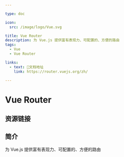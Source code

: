 ```yaml
---

type: doc

icon:
  src: /image/logo/Vue.svg

title: Vue Router
description: 为 Vue.js 提供富有表现力、可配置的、方便的路由
tags:
  - Vue
  - Vue Router

links:
  - text: 📖文档地址
    link: https://router.vuejs.org/zh/

---
```


<ShowLogo />

# Vue Router

<ShowTags />

<ShowBreadcrumb />

## 资源链接

<ShowLinks />

## 简介

为 Vue.js 提供富有表现力、可配置的、方便的路由
